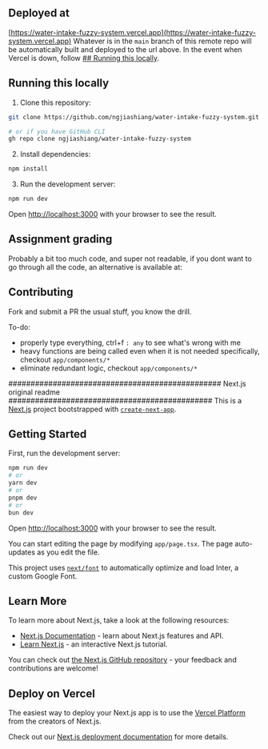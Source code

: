 ## Deployed at
[https://water-intake-fuzzy-system.vercel.app](https://water-intake-fuzzy-system.vercel.app)
Whatever is in the `main` branch of this remote repo will be automatically built and deployed to the url above.
In the event when Vercel is down, follow [## Running this locally](#running-this-locally).

## Running this locally
1. Clone this repository:
```bash
git clone https://github.com/ngjiashiang/water-intake-fuzzy-system.git

# or if you have GitHub CLI
gh repo clone ngjiashiang/water-intake-fuzzy-system
```

2. Install dependencies:
```bash
npm install
```

3. Run the development server:
```bash
npm run dev
```

Open [http://localhost:3000](http://localhost:3000) with your browser to see the result.

## Assignment grading
Probably a bit too much code, and super not readable, if you dont want to go through all the code, an alternative is available at: 

## Contributing
Fork and submit a PR the usual stuff, you know the drill.

To-do:
- properly type everything, ctrl+f `: any` to see what's wrong with me
- heavy functions are being called even when it is not needed specifically, checkout `app/components/*`
- eliminate redundant logic, checkout `app/components/*`

################################################  Next.js original readme  ##############################################
This is a [Next.js](https://nextjs.org/) project bootstrapped with [`create-next-app`](https://github.com/vercel/next.js/tree/canary/packages/create-next-app).

## Getting Started

First, run the development server:

```bash
npm run dev
# or
yarn dev
# or
pnpm dev
# or
bun dev
```

Open [http://localhost:3000](http://localhost:3000) with your browser to see the result.

You can start editing the page by modifying `app/page.tsx`. The page auto-updates as you edit the file.

This project uses [`next/font`](https://nextjs.org/docs/basic-features/font-optimization) to automatically optimize and load Inter, a custom Google Font.

## Learn More

To learn more about Next.js, take a look at the following resources:

- [Next.js Documentation](https://nextjs.org/docs) - learn about Next.js features and API.
- [Learn Next.js](https://nextjs.org/learn) - an interactive Next.js tutorial.

You can check out [the Next.js GitHub repository](https://github.com/vercel/next.js/) - your feedback and contributions are welcome!

## Deploy on Vercel

The easiest way to deploy your Next.js app is to use the [Vercel Platform](https://vercel.com/new?utm_medium=default-template&filter=next.js&utm_source=create-next-app&utm_campaign=create-next-app-readme) from the creators of Next.js.

Check out our [Next.js deployment documentation](https://nextjs.org/docs/deployment) for more details.
